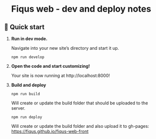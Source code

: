 <h1 align="center">
  Fiqus web - dev and deploy notes
</h1>

## 🚀 Quick start

1.  **Run in dev mode.**

    Navigate into your new site’s directory and start it up.

    ```shell
    npm run develop
    ```

2.  **Open the code and start customizing!**

    Your site is now running at http://localhost:8000!


4.  **Build and deploy**

    ```shell
    npm run build
    ```
    Will create or update the build folder that should be uploaded to the server. 


    ```shell
    npm run deploy
    ```
    Will create or update the build folder and also upload it to gh-pages: https://fiqus.github.io/fiqus-web-front


